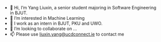 - 👋 Hi, I’m Yang Liuxin, a senior student majoring in Software Engineering in BJUT.
- 👀 I’m interested in Machine Learning
- 🌱 I work as an intern in BJUT, PKU and UWO.
- 💞️ I’m looking to collaborate on ...
- 📫 Please use liuxin.yang@ucdconnect.ie to contact me

<!---
yangliuxin-nn/yangliuxin-nn is a ✨ special ✨ repository because its `README.md` (this file) appears on your GitHub profile.
You can click the Preview link to take a look at your changes.
--->
